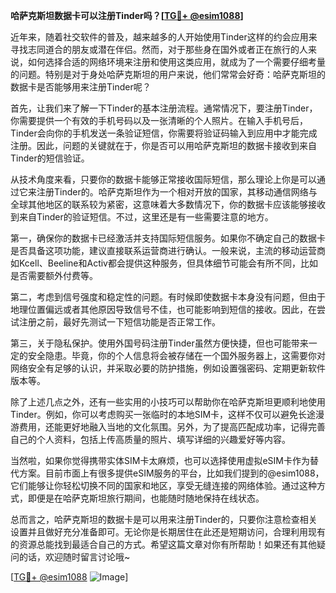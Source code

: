 **哈萨克斯坦数据卡可以注册Tinder吗？[[TG💪+ @esim1088](https://t.me/s/esim1088)]**

近年来，随着社交软件的普及，越来越多的人开始使用Tinder这样的约会应用来寻找志同道合的朋友或潜在伴侣。然而，对于那些身在国外或者正在旅行的人来说，如何选择合适的网络环境来注册和使用这类应用，就成为了一个需要仔细考量的问题。特别是对于身处哈萨克斯坦的用户来说，他们常常会好奇：哈萨克斯坦的数据卡是否能够用来注册Tinder呢？

首先，让我们来了解一下Tinder的基本注册流程。通常情况下，要注册Tinder，你需要提供一个有效的手机号码以及一张清晰的个人照片。在输入手机号后，Tinder会向你的手机发送一条验证短信，你需要将验证码输入到应用中才能完成注册。因此，问题的关键就在于，你是否可以用哈萨克斯坦的数据卡接收到来自Tinder的短信验证。

从技术角度来看，只要你的数据卡能够正常接收国际短信，那么理论上你是可以通过它来注册Tinder的。哈萨克斯坦作为一个相对开放的国家，其移动通信网络与全球其他地区的联系较为紧密，这意味着大多数情况下，你的数据卡应该能够接收到来自Tinder的验证短信。不过，这里还是有一些需要注意的地方。

第一，确保你的数据卡已经激活并支持国际短信服务。如果你不确定自己的数据卡是否具备这项功能，建议直接联系运营商进行确认。一般来说，主流的移动运营商如Kcell、Beeline和Activ都会提供这种服务，但具体细节可能会有所不同，比如是否需要额外付费等。

第二，考虑到信号强度和稳定性的问题。有时候即使数据卡本身没有问题，但由于地理位置偏远或者其他原因导致信号不佳，也可能影响到短信的接收。因此，在尝试注册之前，最好先测试一下短信功能是否正常工作。

第三，关于隐私保护。使用外国号码注册Tinder虽然方便快捷，但也可能带来一定的安全隐患。毕竟，你的个人信息将会被存储在一个国外服务器上，这需要你对网络安全有足够的认识，并采取必要的防护措施，例如设置强密码、定期更新软件版本等。

除了上述几点之外，还有一些实用的小技巧可以帮助你在哈萨克斯坦更顺利地使用Tinder。例如，你可以考虑购买一张临时的本地SIM卡，这样不仅可以避免长途漫游费用，还能更好地融入当地的文化氛围。另外，为了提高匹配成功率，记得完善自己的个人资料，包括上传高质量的照片、填写详细的兴趣爱好等内容。

当然啦，如果你觉得携带实体SIM卡太麻烦，也可以选择使用虚拟eSIM卡作为替代方案。目前市面上有很多提供eSIM服务的平台，比如我们提到的@esim1088，它们能够让你轻松切换不同的国家和地区，享受无缝连接的网络体验。通过这种方式，即便是在哈萨克斯坦旅行期间，也能随时随地保持在线状态。

总而言之，哈萨克斯坦的数据卡是可以用来注册Tinder的，只要你注意检查相关设置并且做好充分准备即可。无论你是长期居住在此还是短期访问，合理利用现有的资源总能找到最适合自己的方式。希望这篇文章对你有所帮助！如果还有其他疑问的话，欢迎随时留言讨论哦~

[[TG💪+ @esim1088](https://t.me/s/esim1088) ![Image](https://i.postimg.cc/4NQfJmqS/Snipaste-2025-05-13-00-14-12.png)]